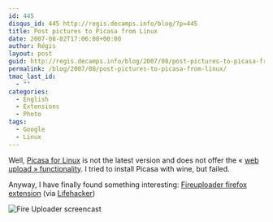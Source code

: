 ```yaml
---
id: 445
disqus_id: 445 http://regis.decamps.info/blog/?p=445
title: Post pictures to Picasa from Linux
date: 2007-08-02T17:06:08+00:00
author: Régis
layout: post
guid: http://regis.decamps.info/blog/2007/08/post-pictures-to-picasa-from-linux/
permalink: /blog/2007/08/post-pictures-to-picasa-from-linux/
tmac_last_id:
  - ""
categories:
  - English
  - Extensions
  - Photo
tags:
  - Google
  - Linux
---
```

Well, [Picasa for Linux](http://picasa.google.com/linux/) is not the latest version and does not offer the « [web upload » functionality](http://picasa.google.com/web/learn_more_picasa.html). I tried to install Picasa with wine, but failed.

Anyway, I have finally found something interesting: [Fireuploader firefox extension](http://www.fireuploader.com/#fupHome) (via [Lifehacker](http://lifehacker.com/software/featured-firefox-extension/upload-files-to-your-favorite-sites-with-fire-uploader-274396.php))

![Fire Uploader screencast](http://www.fireuploader.com/ext/fireuploader/dropbox.gif)
